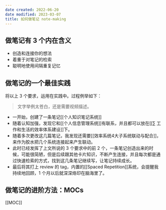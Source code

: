 ```yaml
---
date created: 2022-06-20
date modified: 2023-03-07
title: 如何做笔记 note-making
---
```


## 做笔记有 3 个内在含义

- 创造和连接你的想法
- 着重于对笔记的检索
- 聪明地使用间隔重复记忆

## 做笔记的一个最佳实践

将以上 3 个要求，运用在实践中。过程例举如下：

 > 文字举例太苍白，还是需要视频描述。

- 一开始，创建了一条笔记[[个人知识笔记系统]]
- 随着认知加强，发现它和[[个人信息管理系统]]有联系，并且都可以放在[[∑ 工作和生活的效率体系建设]]下。
- 随着多次更改这几篇笔记，我发现还需要[[效率系统4大子系统联动与配合]]，来作为胶水把几个系统连接起来产生联动。
- 此时已经发挥了上文所说的 3 个要求中的前 2 个，一条笔记创造出来的时候，可能很简陋，但是后续跟其他卡片知识，不断产生连接，并且每次都是通过快速检索的方式，找到这几条笔记继续写，让笔记持续成长。
- 最后将其打上 review 的 tag，内置的[[Spaced Repetition]]系统，会提醒我持续地回顾，1 个月以后就深深烙印在脑海里了。

## 做笔记的进阶方法：MOCs

[[MOC]]
